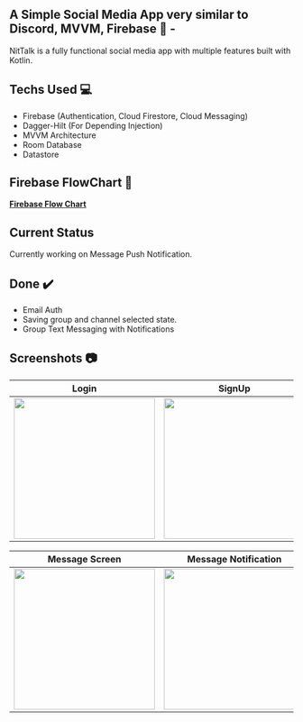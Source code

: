 ## A Simple Social Media App very similar to Discord, MVVM, Firebase 🚀 -
NitTalk is a fully functional social media app with multiple features built with Kotlin.

## Techs Used 💻
- Firebase (Authentication, Cloud Firestore, Cloud Messaging)
- Dagger-Hilt (For Depending Injection)
- MVVM Architecture
- Room Database
- Datastore

## Firebase FlowChart 👀
 [**Firebase Flow Chart**](https://whimsical.com/nit-talk-firebase-flowchart-AqJqtDqdypWyPiYBVTG5cS)

## Current Status
Currently working on Message Push Notification.

## Done ✔️
- Email Auth
- Saving group and channel selected state.
- Group Text Messaging with Notifications

## Screenshots 📷
| Login | SignUp | Info | HomeScreen |
| ----- | ------ | ---- | ---------- |
| <img src="https://user-images.githubusercontent.com/65807152/124163947-cabd2680-dabd-11eb-8eaf-0210bb6456e3.jpg" width=250> | <img src="https://user-images.githubusercontent.com/65807152/124163951-cc86ea00-dabd-11eb-86bb-b6ae2b4f32a1.jpg" width=250> | <img src="https://user-images.githubusercontent.com/65807152/124163953-cd1f8080-dabd-11eb-9f73-3a4570f2429f.jpg" width=250> | <img src="https://user-images.githubusercontent.com/65807152/124163954-ce50ad80-dabd-11eb-9ee3-4da91729fb81.jpg" width=250> |

| Message Screen | Message Notification | User Status |
| -------------- | -------------------- | ----------- |
| <img src="https://user-images.githubusercontent.com/65807152/124779825-b666a700-df5f-11eb-9442-0da893d1786c.jpg" width=250> | <img src="https://user-images.githubusercontent.com/65807152/125169992-5cb5e500-e1ca-11eb-836b-ac2d82a4c23d.jpg" width=250> | <img src="https://user-images.githubusercontent.com/65807152/125334372-f0251c80-e368-11eb-86bf-21a0dac83252.jpg" width=250> |




